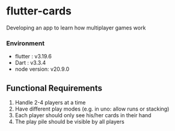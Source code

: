 # flutter-cards
Developing an app to learn how multiplayer games work

### Environment
* flutter : v3.19.6
* Dart : v3.3.4
* node version: v20.9.0

## Functional Requirements
1. Handle 2-4 players at a time 
2. Have different play modes (e.g. in uno: allow runs or stacking)
3. Each player should only see his/her cards in their hand
4. The play pile should be visible by all players
